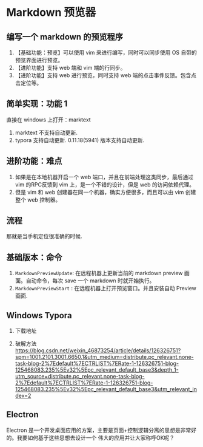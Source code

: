 # Markdown 预览器

## 编写一个 markdown 的预览程序

1. 【基础功能：预览】可以使用 vim 来进行编写，同时可以同步使用 OS 自带的预览界面进行预览。
2. 【进阶功能】支持 web 端和 vim 端的行同步。
3. 【进阶功能】支持 web 进行预览，同时支持 web 端的点击事件反馈。包含点击定位等。

## 简单实现：功能 1

直接在 windows 上打开：marktext

[ 问题1 ]: 不支持自动定位。

1. marktext 不支持自动更新.
2. typora 支持自动更新. 0.11.18(5941) 版本支持自动更新.

## 进阶功能：难点

1. 如果是在本地机器开启一个 web 端口，并且在前端处理这类同步，最后通过 vim 的RPC反馈到 vim 上，是一个不错的设计，但是 web 的访问依赖代理。
2. 但是 vim 和 web 创建器在同一个机器，确实方便很多，而且可以由 vim 创建整个 web 控制器。

## 流程

那就是当手机定位很准确的时候.

## 基础版本：命令
1. `MarkdownPreviewUpdate`: 在远程机器上更新当前的 markdown preview 画面。自动命令，每次 save 一个 markdown 时就开始执行。
2. `MarkdownPreviewStart` : 在远程机器上打开预览窗口。并且安装自动 Preview 画面.

## Windows Typora
1. 下载地址

1. 破解方法
https://blog.csdn.net/weixin_46873254/article/details/126326751?spm=1001.2101.3001.6650.1&utm_medium=distribute.pc_relevant.none-task-blog-2%7Edefault%7ECTRLIST%7ERate-1-126326751-blog-125468083.235%5Ev32%5Epc_relevant_default_base3&depth_1-utm_source=distribute.pc_relevant.none-task-blog-2%7Edefault%7ECTRLIST%7ERate-1-126326751-blog-125468083.235%5Ev32%5Epc_relevant_default_base3&utm_relevant_index=2


## Electron

Electron 是一个开发桌面应用的方案，主要是页面+控制逻辑分离的思想是非常好的。我要如何基于这些思想去设计一个
伟大的应用并让大家称呼OK呢？
